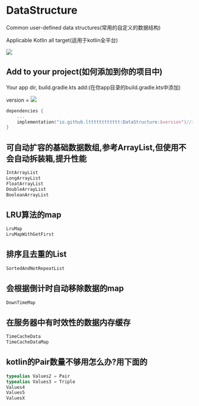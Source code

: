 # DataStructure

Common user-defined data structures(常用的自定义的数据结构)

Applicable Kotlin all target(适用于kotlin全平台)

<img src="https://img.shields.io/badge/Kotlin-Multiplatform-%237f52ff?logo=kotlin">

## Add to your project(如何添加到你的项目中)

Your app dir, build.gradle.kts add:(在你app目录的build.gradle.kts中添加)

version = [![](https://img.shields.io/maven-central/v/io.github.ltttttttttttt/DataStructure)](https://repo1.maven.org/maven2/io/github/ltttttttttttt/DataStructure/)

```kotlin
dependencies {
    ...
    implementation("io.github.ltttttttttttt:DataStructure:$version")//this, such as 1.0.12
}
```

## 可自动扩容的基础数据数组,参考ArrayList<T>,但使用不会自动拆装箱,提升性能

```kotlin
IntArrayList
LongArrayList
FloatArrayList
DoubleArrayList
BooleanArrayList
```

## LRU算法的map

```kotlin
LruMap
LruMapWithGetFirst
```

## 排序且去重的List

```kotlin
SortedAndNotRepeatList
```

## 会根据倒计时自动移除数据的map

```kotlin
DownTimeMap
```

## 在服务器中有时效性的数据内存缓存

```kotlin
TimeCacheData
TimeCacheDataMap
```

## kotlin的Pair数量不够用怎么办?用下面的

```kotlin
typealias Values2 = Pair
typealias Values3 = Triple
Values4
Values5
ValuesX
```
